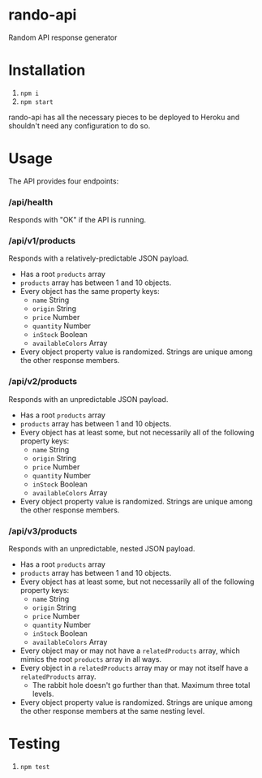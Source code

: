 # rando-api
Random API response generator

# Installation

1. `npm i`
2. `npm start`

rando-api has all the necessary pieces to be deployed to Heroku and shouldn't need any configuration to do so.

# Usage

The API provides four endpoints:

### /api/health

Responds with "OK" if the API is running.

### /api/v1/products

Responds with a relatively-predictable JSON payload.

* Has a root `products` array
* `products` array has between 1 and 10 objects.
* Every object has the same property keys:
  * `name` String
  * `origin` String
  * `price` Number
  * `quantity` Number
  * `inStock` Boolean
  * `availableColors` Array
* Every object property value is randomized. Strings are unique among the other response members.

### /api/v2/products

Responds with an unpredictable JSON payload.

* Has a root `products` array
* `products` array has between 1 and 10 objects.
* Every object has at least some, but not necessarily all of the following property keys:
  * `name` String
  * `origin` String
  * `price` Number
  * `quantity` Number
  * `inStock` Boolean
  * `availableColors` Array
* Every object property value is randomized. Strings are unique among the other response members.

### /api/v3/products

Responds with an unpredictable, nested JSON payload.

* Has a root `products` array
* `products` array has between 1 and 10 objects.
* Every object has at least some, but not necessarily all of the following property keys:
  * `name` String
  * `origin` String
  * `price` Number
  * `quantity` Number
  * `inStock` Boolean
  * `availableColors` Array
* Every object may or may not have a `relatedProducts` array, which mimics the root `products` array in all ways.
* Every object in a `relatedProducts` array may or may not itself have a `relatedProducts` array.
  * The rabbit hole doesn't go further than that. Maximum three total levels.
* Every object property value is randomized. Strings are unique among the other response members at the same nesting level.

# Testing

1. `npm test`

